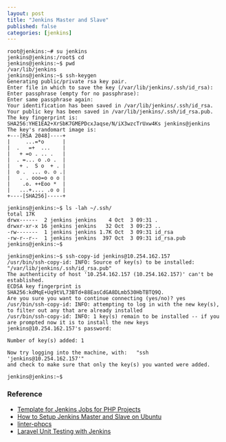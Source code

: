 ```yaml
---
layout: post
title: "Jenkins Master and Slave"
published: false
categories: [jenkins]
---
```


```shell
root@jenkins:~# su jenkins
jenkins@jenkins:/root$ cd
jenkins@jenkins:~$ pwd
/var/lib/jenkins
jenkins@jenkins:~$ ssh-keygen
Generating public/private rsa key pair.
Enter file in which to save the key (/var/lib/jenkins/.ssh/id_rsa):
Enter passphrase (empty for no passphrase):
Enter same passphrase again:
Your identification has been saved in /var/lib/jenkins/.ssh/id_rsa.
Your public key has been saved in /var/lib/jenkins/.ssh/id_rsa.pub.
The key fingerprint is:
SHA256:YHE1EA2+XrSbK7GMEPDcxJaqse/N/iX3wzcTrUxw4Ks jenkins@jenkins
The key's randomart image is:
+---[RSA 2048]----+
|     ...=*o      |
|  .   =+  ...    |
|   + =o . .. .   |
|  . =... o .o .  |
|   + .  S o  + . |
|  o .  ... o. o .|
|   . . ooo=o o o |
|    .o. ++Eoo *  |
|   ...+.... .o o |
+----[SHA256]-----+

jenkins@jenkins:~$ ls -lah ~/.ssh/
total 17K
drwx------  2 jenkins jenkins    4 Oct  3 09:31 .
drwxr-xr-x 16 jenkins jenkins   32 Oct  3 09:23 ..
-rw-------  1 jenkins jenkins 1.7K Oct  3 09:31 id_rsa
-rw-r--r--  1 jenkins jenkins  397 Oct  3 09:31 id_rsa.pub
jenkins@jenkins:~$
```

```shell
jenkins@jenkins:~$ ssh-copy-id jenkins@10.254.162.157
/usr/bin/ssh-copy-id: INFO: Source of key(s) to be installed: "/var/lib/jenkins/.ssh/id_rsa.pub"
The authenticity of host '10.254.162.157 (10.254.162.157)' can't be established.
ECDSA key fingerprint is SHA256:kdMqE+Uq9tVL73BTd+88EasCdGA8DLmb530HbTBTQ9Q.
Are you sure you want to continue connecting (yes/no)? yes
/usr/bin/ssh-copy-id: INFO: attempting to log in with the new key(s), to filter out any that are already installed
/usr/bin/ssh-copy-id: INFO: 1 key(s) remain to be installed -- if you are prompted now it is to install the new keys
jenkins@10.254.162.157's password:

Number of key(s) added: 1

Now try logging into the machine, with:   "ssh 'jenkins@10.254.162.157'"
and check to make sure that only the key(s) you wanted were added.

jenkins@jenkins:~$

```


### Reference
* [Template for Jenkins Jobs for PHP Projects](http://jenkins-php.org/)
* [How to Setup Jenkins Master and Slave on Ubuntu](https://www.howtoforge.com/tutorial/ubuntu-jenkins-master-slave/#step-configure-jenkins-master-credentials)
* [linter-phpcs](https://atom.io/packages/linter-phpcs)
* [Laravel Unit Testing with Jenkins](http://lifewithlaravel.blogspot.com/2016/07/laravel-unit-testing-with-jenkins.html)
